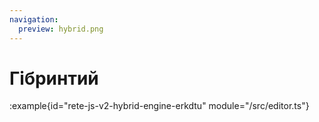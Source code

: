 ```yaml
---
navigation:
  preview: hybrid.png
---
```


# Гібринтий

:example{id="rete-js-v2-hybrid-engine-erkdtu" module="/src/editor.ts"}
